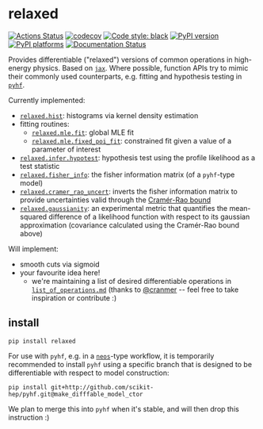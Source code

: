 # relaxed

[![Actions Status][actions-badge]][actions-link]
[![codecov](https://codecov.io/gh/gradhep/relaxed/branch/main/graph/badge.svg?token=CJLGC7H7NY)](https://codecov.io/gh/gradhep/relaxed)
[![Code style: black][black-badge]][black-link]
[![PyPI version][pypi-version]][pypi-link]
[![PyPI platforms][pypi-platforms]][pypi-link]
[![Documentation Status][rtd-badge]][rtd-link]




[actions-badge]:            https://github.com/gradhep/relaxed/workflows/CI/badge.svg
[actions-link]:             https://github.com/gradhep/relaxed/actions
[black-badge]:              https://img.shields.io/badge/code%20style-black-000000.svg
[black-link]:               https://github.com/psf/black
[conda-badge]:              https://img.shields.io/conda/vn/conda-forge/relaxed
[conda-link]:               https://github.com/conda-forge/relaxed-feedstock
[github-discussions-badge]: https://img.shields.io/static/v1?label=Discussions&message=Ask&color=blue&logo=github
[github-discussions-link]:  https://github.com/gradhep/relaxed/discussions
[gitter-badge]:             https://badges.gitter.im/https://github.com/gradhep/relaxed/community.svg
[gitter-link]:              https://gitter.im/https://github.com/gradhep/relaxed/community?utm_source=badge&utm_medium=badge&utm_campaign=pr-badge
[pypi-link]:                https://pypi.org/project/relaxed/
[pypi-platforms]:           https://img.shields.io/pypi/pyversions/relaxed
[pypi-version]:             https://badge.fury.io/py/relaxed.svg
[rtd-badge]:                https://readthedocs.org/projects/relaxed/badge/?version=latest
[rtd-link]:                 https://relaxed.readthedocs.io/en/latest/?badge=latest
[sk-badge]:                 https://scikit-hep.org/assets/images/Scikit--HEP-Project-blue.svg


Provides differentiable ("relaxed") versions of common operations in high-energy physics. Based on [`jax`](github.com/google/jax). Where possible, function APIs try to mimic their commonly used counterparts, e.g. fitting and hypothesis testing in [`pyhf`](github.com/scikit-hep/pyhf).

Currently implemented:
- [`relaxed.hist`](src/relaxed/ops/histograms.py): histograms via kernel density estimation
- fitting routines:
  - [`relaxed.mle.fit`](src/relaxed/mle/global_fit.py): global MLE fit
  - [`relaxed.mle.fixed_poi_fit`](src/relaxed/infer/hypothesis_test.py): constrained fit given a value of a parameter of interest
- [`relaxed.infer.hypotest`](src/relaxed/infer/hypothesis_test.py): hypothesis test using the profile likelihood as a test statistic
- [`relaxed.fisher_info`](src/relaxed/ops/fisher_information.py): the fisher information matrix (of a `pyhf`-type model)
- [`relaxed.cramer_rao_uncert`](src/relaxed/ops/fisher_information.py): inverts the fisher information matrix to provide uncertainties valid through the [Cramér-Rao bound](https://en.wikipedia.org/wiki/Cram%C3%A9r%E2%80%93Rao_bound)
- [`relaxed.gaussianity`](src/relaxed/ops/likelihood_gaussianity.py): an experimental metric that quantifies the mean-squared difference of a likelihood function with respect to its gaussian approximation (covariance calculated using the Cramér-Rao bound above)

Will implement:
- smooth cuts via sigmoid
- your favourite idea here!
  - we're maintaining a list of desired differentiable operations in [`list_of_operations.md`](list_of_operations.md) (thanks to [@cranmer](github.com/cranmer) -- feel free to take inspiration or contribute :)

## install
```
pip install relaxed
```

For use with `pyhf`, e.g. in a [`neos`](github.com/gradhep/neos)-type workflow, it is temporarily recommended to install `pyhf` using a specific branch that is designed to be differentiable with respect to model construction:

```
pip install git+http://github.com/scikit-hep/pyhf.git@make_difffable_model_ctor
```
We plan to merge this into `pyhf` when it's stable, and will then drop this instruction :)
